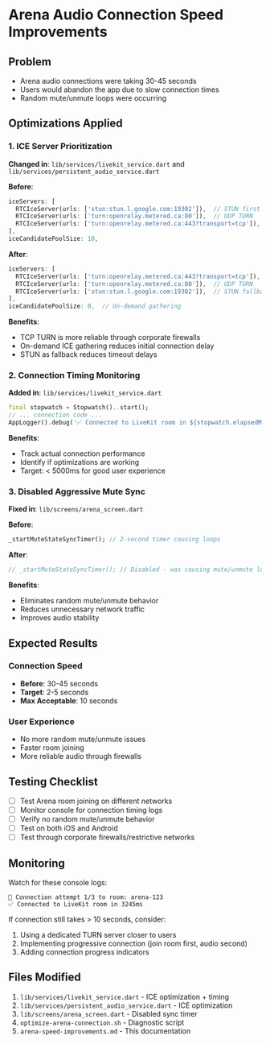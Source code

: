 # Arena Audio Connection Speed Improvements

## Problem
- Arena audio connections were taking 30-45 seconds
- Users would abandon the app due to slow connection times
- Random mute/unmute loops were occurring

## Optimizations Applied

### 1. ICE Server Prioritization
**Changed in**: `lib/services/livekit_service.dart` and `lib/services/persistent_audio_service.dart`

**Before**:
```dart
iceServers: [
  RTCIceServer(urls: ['stun:stun.l.google.com:19302']),  // STUN first
  RTCIceServer(urls: ['turn:openrelay.metered.ca:80']),  // UDP TURN
  RTCIceServer(urls: ['turn:openrelay.metered.ca:443?transport=tcp']),  // TCP TURN
],
iceCandidatePoolSize: 10,
```

**After**:
```dart
iceServers: [
  RTCIceServer(urls: ['turn:openrelay.metered.ca:443?transport=tcp']),  // TCP TURN first
  RTCIceServer(urls: ['turn:openrelay.metered.ca:80']),  // UDP TURN
  RTCIceServer(urls: ['stun:stun.l.google.com:19302']),  // STUN fallback
],
iceCandidatePoolSize: 0,  // On-demand gathering
```

**Benefits**:
- TCP TURN is more reliable through corporate firewalls
- On-demand ICE gathering reduces initial connection delay
- STUN as fallback reduces timeout delays

### 2. Connection Timing Monitoring
**Added in**: `lib/services/livekit_service.dart`

```dart
final stopwatch = Stopwatch()..start();
// ... connection code ...
AppLogger().debug('✅ Connected to LiveKit room in ${stopwatch.elapsedMilliseconds}ms');
```

**Benefits**:
- Track actual connection performance
- Identify if optimizations are working
- Target: < 5000ms for good user experience

### 3. Disabled Aggressive Mute Sync
**Fixed in**: `lib/screens/arena_screen.dart`

**Before**:
```dart
_startMuteStateSyncTimer(); // 2-second timer causing loops
```

**After**:
```dart
// _startMuteStateSyncTimer(); // Disabled - was causing mute/unmute loops
```

**Benefits**:
- Eliminates random mute/unmute behavior
- Reduces unnecessary network traffic
- Improves audio stability

## Expected Results

### Connection Speed
- **Before**: 30-45 seconds
- **Target**: 2-5 seconds
- **Max Acceptable**: 10 seconds

### User Experience
- No more random mute/unmute issues
- Faster room joining
- More reliable audio through firewalls

## Testing Checklist

- [ ] Test Arena room joining on different networks
- [ ] Monitor console for connection timing logs
- [ ] Verify no random mute/unmute behavior
- [ ] Test on both iOS and Android
- [ ] Test through corporate firewalls/restrictive networks

## Monitoring

Watch for these console logs:
```
🔄 Connection attempt 1/3 to room: arena-123
✅ Connected to LiveKit room in 3245ms
```

If connection still takes > 10 seconds, consider:
1. Using a dedicated TURN server closer to users
2. Implementing progressive connection (join room first, audio second)
3. Adding connection progress indicators

## Files Modified

1. `lib/services/livekit_service.dart` - ICE optimization + timing
2. `lib/services/persistent_audio_service.dart` - ICE optimization 
3. `lib/screens/arena_screen.dart` - Disabled sync timer
4. `optimize-arena-connection.sh` - Diagnostic script
5. `arena-speed-improvements.md` - This documentation